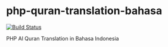 php-quran-translation-bahasa
============================

[![Build Status](https://travis-ci.org/laraiba/php-quran-translation-bahasa.svg?branch=master)](https://travis-ci.org/laraiba/php-quran-translation-bahasa)

PHP Al Quran Translation in Bahasa Indonesia
